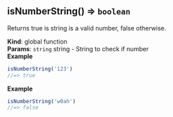 <a name="isNumberString"></a>

## isNumberString() ⇒ <code>boolean</code>
Returns true is string is a valid number, false otherwise.

**Kind**: global function  
**Params**: <code>string</code> string - String to check if number  
**Example**  
```js
isNumberString('123')
//=> true
```
**Example**  
```js
isNumberString('w0ah')
//=> false
```
